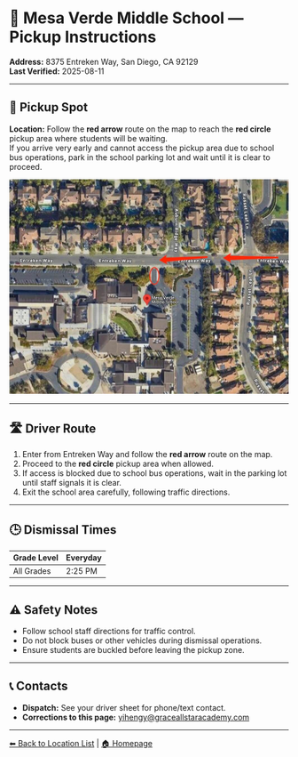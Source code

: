 # 🚌 Mesa Verde Middle School — Pickup Instructions

**Address:** 8375 Entreken Way, San Diego, CA 92129  
**Last Verified:** 2025-08-11

---

## 📍 Pickup Spot
**Location:** Follow the **red arrow** route on the map to reach the **red circle** pickup area where students will be waiting.  
If you arrive very early and cannot access the pickup area due to school bus operations, park in the school parking lot and wait until it is clear to proceed.

![Mesa Verde Map](Mesa_Verde.jpg)

---

## 🛣️ Driver Route
1. Enter from Entreken Way and follow the **red arrow** route on the map.  
2. Proceed to the **red circle** pickup area when allowed.  
3. If access is blocked due to school bus operations, wait in the parking lot until staff signals it is clear.  
4. Exit the school area carefully, following traffic directions.

---

## 🕒 Dismissal Times
| Grade Level | Everyday |
|-------------|----------|
| All Grades  | 2:25 PM  |

---

## ⚠ Safety Notes
- Follow school staff directions for traffic control.  
- Do not block buses or other vehicles during dismissal operations.  
- Ensure students are buckled before leaving the pickup zone.

---

## 📞 Contacts
- **Dispatch:** See your driver sheet for phone/text contact.  
- **Corrections to this page:** [yihengy@graceallstaracademy.com](mailto:yihengy@graceallstaracademy.com)

---

[⬅ Back to Location List](../Location_detail.md) | [🏠 Homepage](../README.md)
